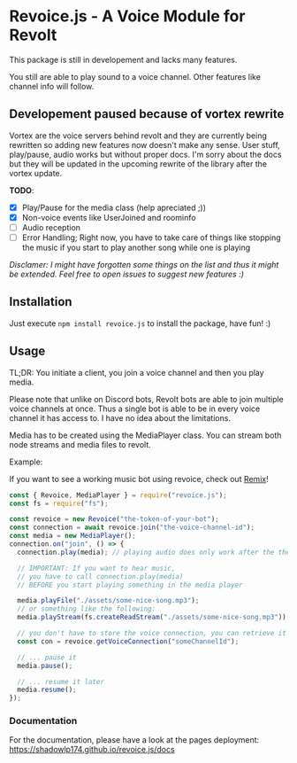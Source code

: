 # Revoice.js - A Voice Module for Revolt

This package is still in developement and lacks many features.

You still are able to play sound to a voice channel. Other features like channel info will follow.

## **Developement paused because of vortex rewrite**

Vortex are the voice servers behind revolt and they are currently being rewritten so adding new features now doesn't make any sense. User stuff, play/pause, audio works but without proper docs. I'm sorry about the docs but they will be updated in the upcoming rewrite of the library after the vortex update.

**TODO**:

- [X] Play/Pause for the media class (help apreciated ;))
- [X] Non-voice events like UserJoined and roominfo
- [ ] Audio reception
- [ ] Error Handling; Right now, you have to take care of things like stopping the music if you start to play another song while one is playing

*Disclamer: I might have forgotten some things on the list and thus it might be extended. Feel free to open issues to suggest new features :)*

## Installation

Just execute `npm install revoice.js` to install the package, have fun! :)

## Usage

TL;DR: You initiate a client, you join a voice channel and then you play media.

Please note that unlike on Discord bots, Revolt bots are able to join multiple voice channels at once. Thus a single bot is able to be in every voice channel it has access to. I have no idea about the limitations.

Media has to be created using the MediaPlayer class. You can stream both node streams and media files to revolt.

Example:

If you want to see a working music bot using revoice, check out [Remix](https://github.com/remix-bot/revolt)!

```JavaScript
const { Revoice, MediaPlayer } = require("revoice.js");
const fs = require("fs");

const revoice = new Revoice("the-token-of-your-bot");
const connection = await revoice.join("the-voice-channel-id");
const media = new MediaPlayer();
connection.on("join", () => {
  connection.play(media); // playing audio does only work after the the bot joined the voice channel

  // IMPORTANT: If you want to hear music,
  // you have to call connection.play(media)
  // BEFORE you start playing something in the media player

  media.playFile("./assets/some-nice-song.mp3");
  // or something like the following:
  media.playStream(fs.createReadStream("./assets/some-nice-song.mp3"));

  // you don't have to store the voice connection, you can retrieve it if you have the id of the voice channel like this:
  const con = revoice.getVoiceConnection("someChannelId");

  // ... pause it
  media.pause();

  // ... resume it later
  media.resume();
});
```

<!--### Rejoice for Revoice!<!--lol-->
### Documentation

For the documentation, please have a look at the pages deployment: https://shadowlp174.github.io/revoice.js/docs

<!--
### Revoice Client

#### Properties/Methods:

- **`on(event, callback)`**: Equally to EventEmitter.on, for supported events refer to: [The Events section](#Events)
- **`once(event, callback)`**: Equally to EventEmitter.once, refer to `on()`
- **`join(channelId)`**: Connect to a voice channel;  `channelId` typeof `String`
- **`getVoiceConnection(channelId)`**: Returns the voice connection to the given channel; Params: `channelId` typeof `String`

### VoiceConnection

#### Properties/Methods:

- **`play(media)`**: Stream a [MediaPlayer](#MediaPlayer)(Or Media) object to the current voice channel
- **`leave()`**: Leave the voice channel and destroy the connection

#### Events:

- **state**:
  - Data: `typeof Revoice.State`;
  - This event gets fired whenever the current state changes. The possible states are:
    - **State.OFFLINE**: The bot hasn't joined any channel yet
    - **State.IDLE**: The bot is in a voice channel but isn't doesn't play anything
    - **State.JOINING**: The bot is currently in the join process
    - **State.PLAYING**: The bot is in a voice channel and transmitting sound
    - **State.BUFFERING**: The bot is in a voice channel and there is a stream with audio buffering
    - **State.PAUSED**: The bot is in a voice channel and the audio has been paused
    - **State.UNKNOWN**: The bot is in a voice channel and _might_ be playing something. This occurs when you choose to use the Media class as the Media class just contains some base functionality
- **join**:
  - Data: _empty_
  - This events get fired after the bot has successfully established a connection with the voice channel
- **leave**
  - Data: _empty_
  - This event gets fired after the bot has left a voice channel

### MediaPlayer

#### Constructor:

**`new MediaPlayer(logs?, port?)`**:

- Creates a new Revoice-compatible media player object with basic sound controls like play/pause
- Parameters:
  - **`logs`**: typeof `Boolean`; Wether or not output ffmpeg logs in the console; Optional, default: `false`
  - **`port`**: typeof `int`; The port ffmpeg should send the rtp data to; Optional but should be changed if wanting to run multiple instances, defaults to `5030`

#### Properties/Methods:

**Inherits from the Media class**

- **`getMediaTrack()`**: Get the MediaStreamTrack used for WebRTC transports
- **`playFile(path)`**: Play the file from the given filePath; Param typeof `String`
- **`playStream(stream)`**: Play a ReadableStream; Param typeof `Readable`
- **`pause()`**: Pause the current playback if playing
- **`resume()`**: Unpause the current playback if paused (This function is developement but working)
- **`stop()`**: Completely stop the current playback; This can be used to stop a song to play another
- **`on(event, callback)`**: Equally to EventEmitter.on, for supported events refer to: [The Events section](#events-1)
- **`once(event, callback)`**: Equally to EventEmitter.once, refer to `on()`

#### Events:

- **start**:
  - Data: _empty_
  - This event gets fired when the MusicPlayer starts to process music. This includes buffering and playing
- **finish**:
  - Data: _empty_
  - This event gets fired when a music stream finishes to stream. This feature is under developement but working

### Media

_**This class should only be used if you want to implement your own MediaPlayer class.**_

#### Constructor:

**`new Media(logs?, port?)`**:

- Creates a new Revoice-compatible media object
- Parameters:
  - **`logs`**: typeof `Boolean`; Wether or not output ffmpeg logs in the console; Optional, default: `false`
  - **`port`**: typeof `int`; The port ffmpeg should send the rtp data to; Optional, defaults to `5030`

#### Properties/Methods:

- **`getMediaTrack()`**: Get the MediaStreamTrack used for WebRTC transports
- **`playFile(path)`**: Play the file from the given filePath; Param typeof `String`
- **`playStream(stream)`**: Play a ReadableStream; Param typeof `Readable`

#### Signaling

WIP
-->
